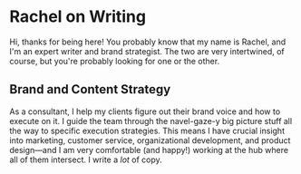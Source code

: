 # Rachel on Writing

Hi, thanks for being here! You probably know that my name is Rachel, and I'm an expert writer and brand strategist. The two are very intertwined, of course, but you're probably looking for one or the other.

## Brand and Content Strategy

As a consultant, I help my clients figure out their brand voice and how to execute on it. I guide the team through the navel-gaze-y big picture stuff all the way to specific execution strategies. This means I have crucial insight into marketing, customer service, organizational development, and product design—and I am very comfortable (and happy!) working at the hub where all of them intersect. I write a *lot* of copy. 
